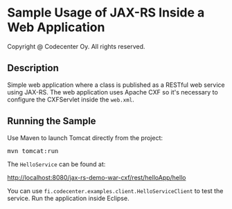 Sample Usage of JAX-RS Inside a Web Application
===============================================
Copyright @ Codecenter Oy. All rights reserved.

Description
-----------

Simple web application where a class is published as a RESTful web service 
using JAX-RS. The web application uses Apache CXF so it's necessary to
configure the CXFServlet inside the `web.xml`.

Running the Sample
------------------

Use Maven to launch Tomcat directly from the project:

<pre>
mvn tomcat:run
</pre>

The `HelloService` can be found at:

<http://localhost:8080/jax-rs-demo-war-cxf/rest/helloApp/hello>

You can use `fi.codecenter.examples.client.HelloServiceClient` to test the 
service. Run the application inside Eclipse.
